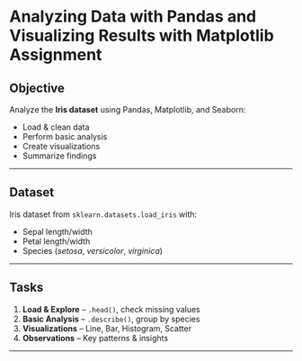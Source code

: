 # Analyzing Data with Pandas and Visualizing Results with Matplotlib Assignment

## Objective
Analyze the **Iris dataset** using Pandas, Matplotlib, and Seaborn:
- Load & clean data
- Perform basic analysis
- Create visualizations
- Summarize findings

---

## Dataset
Iris dataset from `sklearn.datasets.load_iris` with:
- Sepal length/width  
- Petal length/width  
- Species (*setosa*, *versicolor*, *virginica*)  

---
## Tasks
1. **Load & Explore** – `.head()`, check missing values  
2. **Basic Analysis** – `.describe()`, group by species  
3. **Visualizations** – Line, Bar, Histogram, Scatter  
4. **Observations** – Key patterns & insights  

---


